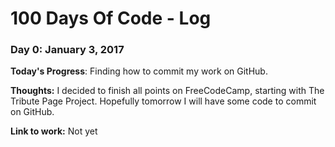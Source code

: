# 100 Days Of Code - Log

### Day 0: January 3, 2017 

**Today's Progress**: Finding how to commit my work on GitHub.

**Thoughts:** I decided to finish all points on FreeCodeCamp, starting with The Tribute Page Project. Hopefully tomorrow I will have some code to commit on GitHub.

**Link to work:** Not yet

